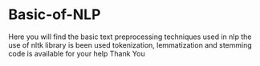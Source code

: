 # Basic-of-NLP
Here you will find the basic text preprocessing techniques used in nlp
the use of nltk library is been used
tokenization, lemmatization and stemming code is available for your help 
Thank You
